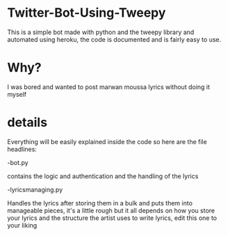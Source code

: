 # Twitter-Bot-Using-Tweepy
This is a simple bot made with python and the tweepy library and automated using heroku, the code is documented and is fairly easy to use.

# Why?
I was bored and wanted to post marwan moussa lyrics without doing it myself 

# details 
Everything will be easily explained inside the code so here are the file headlines:

-bot.py

contains the logic and authentication and the handling of the lyrics

-lyricsmanaging.py

Handles the lyrics after storing them in a bulk and puts them into manageable pieces, it's a little rough but it all depends on how you store your lyrics and the structure the artist uses to write lyrics, edit this one to your liking


